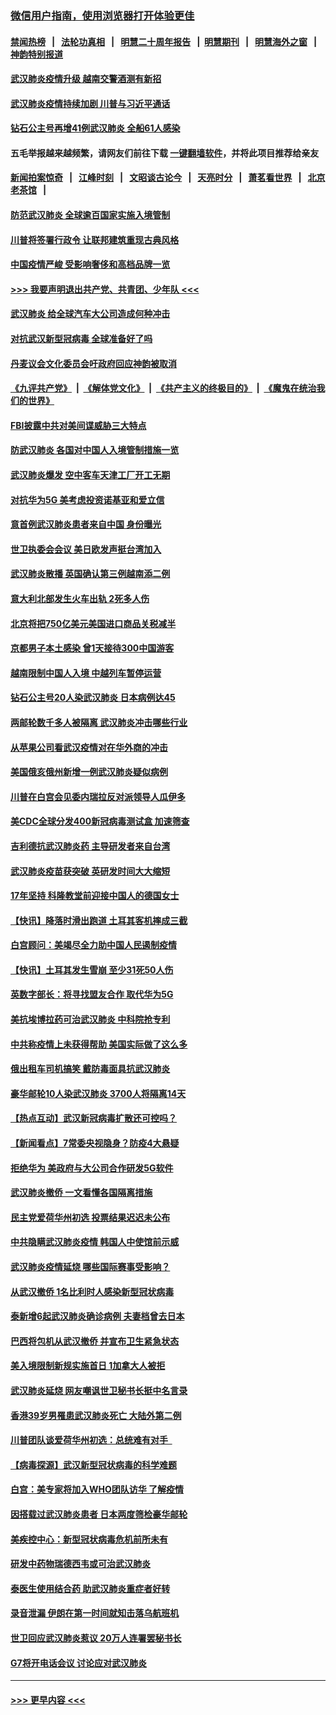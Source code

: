 ### [微信用户指南，使用浏览器打开体验更佳](https://github.com/gfw-breaker/banned-news1/blob/master/indexes/wechat-guide.md?t=0)
#### [禁闻热榜](热点新闻.md?t=0)  &nbsp;&nbsp;|&nbsp;&nbsp; [法轮功真相](https://github.com/gfw-breaker/truth/blob/master/README.md?t=0) &nbsp;&nbsp;|&nbsp;&nbsp; [明慧二十周年报告](https://github.com/gfw-breaker/mh-reports/blob/master/README.md?t=0) &nbsp;&nbsp;|&nbsp;&nbsp;[明慧期刊](https://github.com/gfw-breaker/mh-qikan) &nbsp;&nbsp;|&nbsp;&nbsp; [明慧海外之窗](https://github.com/gfw-breaker/mh-news/blob/master/README.md?t=0) &nbsp;&nbsp;|&nbsp;&nbsp; [神韵特别报道](https://github.com/gfw-breaker/mh-news/blob/master/shenyun.md?t=0)
#### [武汉肺炎疫情升级 越南交警酒测有新招](../pages/nsc418/n11851632.md?t=02072211) 
#### [武汉肺炎疫情持续加剧 川普与习近平通话](../pages/nsc418/n11851613.md?t=02072211) 
#### [钻石公主号再增41例武汉肺炎 全船61人感染](../pages/nsc418/n11850401.md?t=02072211) 
#### 五毛举报越来越频繁，请网友们前往下载 [一键翻墙软件](https://github.com/gfw-breaker/ssr-accounts)，并将此项目推荐给亲友
#### [新闻拍案惊奇](https://github.com/gfw-breaker/banned-news1/blob/master/pages/link4.md) &nbsp;&nbsp;|&nbsp;&nbsp; [江峰时刻](https://github.com/gfw-breaker/banned-news1/blob/master/pages/link4.md) &nbsp;&nbsp;|&nbsp;&nbsp; [文昭谈古论今](https://github.com/gfw-breaker/banned-news1/blob/master/pages/link4.md) &nbsp;&nbsp;|&nbsp;&nbsp; [天亮时分](https://github.com/gfw-breaker/banned-news1/blob/master/pages/link4.md) &nbsp;&nbsp;|&nbsp;&nbsp; [萧茗看世界](https://github.com/gfw-breaker/banned-news1/blob/master/pages/link4.md) &nbsp;&nbsp;|&nbsp;&nbsp; [北京老茶馆](https://github.com/gfw-breaker/banned-news1/blob/master/pages/link4.md) &nbsp;&nbsp;|&nbsp;&nbsp; 
#### [防范武汉肺炎 全球逾百国家实施入境管制](../pages/nsc418/n11850557.md?t=02072211) 
#### [川普将签署行政令 让联邦建筑重现古典风格](../pages/nsc418/n11850654.md?t=02072211) 
#### [中国疫情严峻 受影响奢侈和高档品牌一览](../pages/nsc418/n11850319.md?t=02072211) 
#### [>>> 我要声明退出共产党、共青团、少年队 <<<](https://github.com/begood0513/goodnews/blob/master/quit/letter.md) 
#### [武汉肺炎 给全球汽车大公司造成何种冲击](../pages/nsc418/n11850056.md?t=02072211) 
#### [对抗武汉新型冠病毒 全球准备好了吗](../pages/nsc418/n11850142.md?t=02072211) 
#### [丹麦议会文化委员会吁政府回应神韵被取消](../pages/nsc418/n11849312.md?t=02072211) 
#### [《九评共产党》](https://github.com/begood0513/9ping.md/blob/master/README.md) &nbsp;|&nbsp; [《解体党文化》](../../../../jtdwh.md/blob/master/README.md)  &nbsp;|&nbsp; [《共产主义的终极目的》](../../../../gczydzjmd.md/blob/master/README.md) &nbsp;|&nbsp; [《魔鬼在统治我们的世界》](../../../../mgztzwmdsj.md/blob/master/README.md) 
#### [FBI披露中共对美间谍威胁三大特点](../pages/nsc418/n11849700.md?t=02072211) 
#### [防武汉肺炎 各国对中国人入境管制措施一览](../pages/nsc418/n11838726.md?t=02072211) 
#### [武汉肺炎爆发 空中客车天津工厂开工无期](../pages/nsc418/n11849634.md?t=02072211) 
#### [对抗华为5G 美考虑投资诺基亚和爱立信](../pages/nsc418/n11849510.md?t=02072211) 
#### [意首例武汉肺炎患者来自中国 身份曝光](../pages/nsc418/n11849454.md?t=02072211) 
#### [世卫执委会会议 美日欧发声挺台湾加入](../pages/nsc418/n11849433.md?t=02072211) 
#### [武汉肺炎散播 英国确认第三例越南添二例](../pages/nsc418/n11849439.md?t=02072211) 
#### [意大利北部发生火车出轨 2死多人伤](../pages/nsc418/n11848999.md?t=02072211) 
#### [北京将把750亿美元美国进口商品关税减半](../pages/nsc418/n11848896.md?t=02072211) 
#### [京都男子本土感染 曾1天接待300中国游客](../pages/nsc418/n11848641.md?t=02072211) 
#### [越南限制中国人入境 中越列车暂停运营](../pages/nsc418/n11847844.md?t=02072211) 
#### [钻石公主号20人染武汉肺炎 日本病例达45](../pages/nsc418/n11847823.md?t=02072211) 
#### [两邮轮数千多人被隔离 武汉肺炎冲击哪些行业](../pages/nsc418/n11847456.md?t=02072211) 
#### [从苹果公司看武汉疫情对在华外商的冲击](../pages/nsc418/n11847586.md?t=02072211) 
#### [美国俄亥俄州新增一例武汉肺炎疑似病例](../pages/nsc418/n11847714.md?t=02072211) 
#### [川普在白宫会见委内瑞拉反对派领导人瓜伊多](../pages/nsc418/n11847391.md?t=02072211) 
#### [美CDC全球分发400新冠病毒测试盒 加速筛查](../pages/nsc418/n11847260.md?t=02072211) 
#### [吉利德抗武汉肺炎药 主导研发者来自台湾](../pages/nsc418/n11847064.md?t=02072211) 
#### [武汉肺炎疫苗获突破 英研发时间大大缩短](../pages/nsc418/n11846915.md?t=02072211) 
#### [17年坚持 科隆教堂前迎接中国人的德国女士](../pages/nsc418/n11846781.md?t=02072211) 
#### [【快讯】降落时滑出跑道 土耳其客机摔成三截](../pages/nsc418/n11847021.md?t=02072211) 
#### [白宫顾问：美竭尽全力助中国人民遏制疫情](../pages/nsc418/n11846756.md?t=02072211) 
#### [【快讯】土耳其发生雪崩 至少31死50人伤](../pages/nsc418/n11846680.md?t=02072211) 
#### [英数字部长：将寻找盟友合作 取代华为5G](../pages/nsc418/n11846485.md?t=02072211) 
#### [美抗埃博拉药可治武汉肺炎 中科院抢专利](../pages/nsc418/n11846409.md?t=02072211) 
#### [中共称疫情上未获得帮助 美国实际做了这么多](../pages/nsc418/n11846008.md?t=02072211) 
#### [俄出租车司机搞笑 戴防毒面具抗武汉肺炎](../pages/nsc418/n11845703.md?t=02072211) 
#### [豪华邮轮10人染武汉肺炎 3700人将隔离14天](../pages/nsc418/n11845543.md?t=02072211) 
#### [【热点互动】武汉新冠病毒扩散还可控吗？](../pages/nsc418/n11844750.md?t=02072211) 
#### [【新闻看点】7常委央视隐身？防疫4大悬疑](../pages/nsc418/n11844611.md?t=02072211) 
#### [拒绝华为 美政府与大公司合作研发5G软件](../pages/nsc418/n11844625.md?t=02072211) 
#### [武汉肺炎撤侨 一文看懂各国隔离措施](../pages/nsc418/n11844216.md?t=02072211) 
#### [民主党爱荷华州初选 投票结果迟迟未公布](../pages/nsc418/n11844207.md?t=02072211) 
#### [中共隐瞒武汉肺炎疫情 韩国人中使馆前示威](../pages/nsc418/n11844084.md?t=02072211) 
#### [武汉肺炎疫情延烧 哪些国际赛事受影响？](../pages/nsc418/n11843958.md?t=02072211) 
#### [从武汉撤侨 1名比利时人感染新型冠状病毒](../pages/nsc418/n11843977.md?t=02072211) 
#### [泰新增6起武汉肺炎确诊病例 夫妻档曾去日本](../pages/nsc418/n11843900.md?t=02072211) 
#### [巴西将包机从武汉撤侨 并宣布卫生紧急状态](../pages/nsc418/n11843418.md?t=02072211) 
#### [美入境限制新规实施首日 1加拿大人被拒](../pages/nsc418/n11843058.md?t=02072211) 
#### [武汉肺炎延烧 网友嘲讽世卫秘书长挺中名言录](../pages/nsc418/n11843056.md?t=02072211) 
#### [香港39岁男罹患武汉肺炎死亡 大陆外第二例](../pages/nsc418/n11843026.md?t=02072211) 
#### [川普团队谈爱荷华州初选：总统难有对手  ](../pages/nsc418/n11842867.md?t=02072211) 
#### [【病毒探源】武汉新型冠状病毒的科学难题](../pages/nsc418/n11842176.md?t=02072211) 
#### [白宫：美专家将加入WHO团队访华 了解疫情](../pages/nsc418/n11842198.md?t=02072211) 
#### [因搭载过武汉肺炎患者 日本两度筛检豪华邮轮](../pages/nsc418/n11842447.md?t=02072211) 
#### [美疾控中心：新型冠状病毒危机前所未有](../pages/nsc418/n11842406.md?t=02072211) 
#### [研发中药物瑞德西韦或可治武汉肺炎](../pages/nsc418/n11842100.md?t=02072211) 
#### [泰医生使用结合药 助武汉肺炎重症者好转](../pages/nsc418/n11842096.md?t=02072211) 
#### [录音泄漏 伊朗在第一时间就知击落乌航班机](../pages/nsc418/n11842002.md?t=02072211) 
#### [世卫回应武汉肺炎惹议 20万人连署罢秘书长](../pages/nsc418/n11841664.md?t=02072211) 
#### [G7将开电话会议 讨论应对武汉肺炎](../pages/nsc418/n11841658.md?t=02072211) 

----
#### [ >>> 更早内容 <<< ](../indexes/nsc418-earlier.md)
